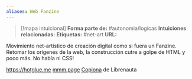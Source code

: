 ```yaml
---
aliases: Web Fanzine 
--- 
```

> [!mapa intuicional]
> **Forma parte de:** #autonomia/logicas 
> **Intuiciones relacionadas:** 
> **Etiquetas:** #net-art
> **URL:** 

Movimiento net-artístico de creación digital como si fuera un Fanzine.
Retomar los orígenes de la web, la construcción cutre a golpe de HTML y poco más. No había ni CSS!

https://hotglue.me
[mmm.page](mmm.page.md)
[Copiona](https://copiona.com/) de Librenauta
